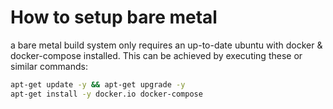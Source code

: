 # How to setup bare metal

a bare metal build system only requires an up-to-date ubuntu with docker & docker-compose installed.
This can be achieved by executing these or similar commands:

```bash
apt-get update -y && apt-get upgrade -y
apt-get install -y docker.io docker-compose
```
